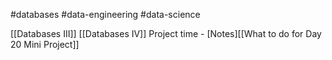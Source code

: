 #databases #data-engineering #data-science 

[[Databases III]]
[[Databases IV]]
Project time - [Notes][[What to do for Day 20 Mini Project]]
